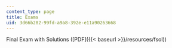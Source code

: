 ```yaml
---
content_type: page
title: Exams
uid: 3d66b282-99fd-a9a8-392e-e11a90263668
---
```


Final Exam with Solutions ([PDF]({{< baseurl >}}/resources/fsol))